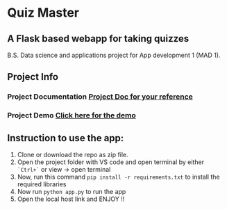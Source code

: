 # Quiz Master
## A Flask based webapp for taking quizzes
B.S. Data science and applications project for App development 1 (MAD 1).
## Project Info
### Project Documentation [Project Doc for your reference](https://docs.google.com/document/d/1yW_32Nyk3hx4QJJsmLco431mK7bEZbzf/edit?usp=drive_link&ouid=103395631088691344181&rtpof=true&sd=true)
### Project Demo [Click here for the demo](https://drive.google.com/file/d/13cIrX2NRxG6Fzrvivlf3Uppei2mR8Fo4/view?usp=drive_link)
## Instruction to use the app:
1. Clone or download the repo as zip file.
2. Open the project folder with VS code and open terminal by either ``` `Ctrl+` ``` or view -> open terminal
3. Now, run this command `pip install -r requirements.txt` to install the required libraries
4. Now run `python app.py` to run the app
5. Open the local host link and ENJOY !!
